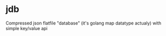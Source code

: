 # jdb

Compressed json flatfile "database" (it's golang map datatype actualy) with simple key/value api
